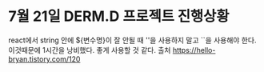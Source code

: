 ﻿# 7월 21일 DERM.D 프로젝트 진행상황

react에서 string 안에 ${변수명}이 잘 안될 때 ''을 사용하지 말고 ``을 사용해야 한다. 이것때문에 1시간을 낭비했다. 좋게 사용할 것 같다.
출처 https://hello-bryan.tistory.com/120
